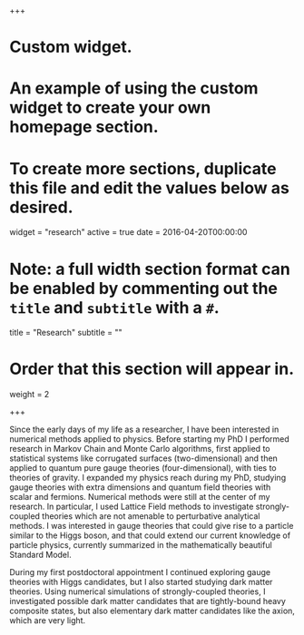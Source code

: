 +++
# Custom widget.
# An example of using the custom widget to create your own homepage section.
# To create more sections, duplicate this file and edit the values below as desired.
widget = "research"
active = true
date = 2016-04-20T00:00:00

# Note: a full width section format can be enabled by commenting out the `title` and `subtitle` with a `#`.
title = "Research"
subtitle = ""

# Order that this section will appear in.
weight = 2

+++

Since the early days of my life as a researcher, I have been interested in numerical methods applied to physics.
Before starting my PhD I performed research in Markov Chain and Monte Carlo algorithms, first applied to statistical systems like corrugated surfaces (two-dimensional) and then applied to quantum pure gauge theories (four-dimensional), with ties to theories of gravity.
I expanded my physics reach during my PhD, studying gauge theories with extra dimensions and quantum field theories with scalar and fermions.
Numerical methods were still at the center of my research.
In particular, I used Lattice Field methods to investigate strongly-coupled theories which are not amenable to perturbative analytical methods.
I was interested in gauge theories that could give rise to a particle similar to the Higgs boson, and that could extend our current knowledge of particle physics, currently summarized in the mathematically beautiful Standard Model.

During my first postdoctoral appointment I continued exploring gauge theories with Higgs candidates, but I also started studying dark matter theories.
Using numerical simulations of strongly-coupled theories, I investigated possible dark matter candidates that are tightly-bound heavy composite states, but also elementary dark matter candidates like the axion, which are very light.
